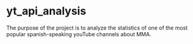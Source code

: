 # yt_api_analysis

The purpose of the project is to analyze the statistics of one of the most popular spanish-speaking youTube channels about MMA.
